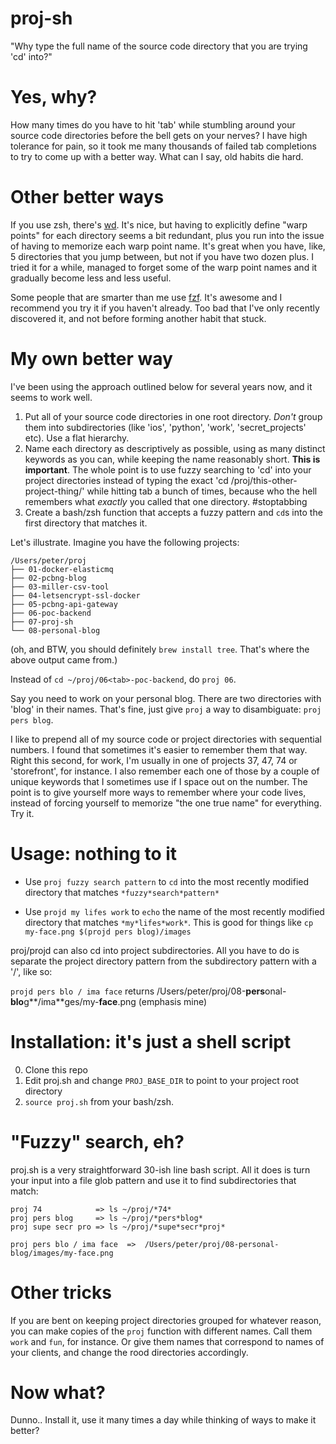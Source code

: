 # proj-sh

"Why type the full name of the source code directory that you are trying 'cd' into?"

# Yes, why?

How many times do you have to hit 'tab' while stumbling around your source code directories before the bell gets on your nerves? I have high tolerance for pain, so it took me many thousands of failed tab completions to try to come up with a better way. What can I say, old habits die hard.

# Other better ways

If you use zsh, there's [wd](https://github.com/mfaerevaag/wd). It's nice, but having to explicitly define "warp points" for each directory seems a bit redundant, plus you run into the issue of having to memorize each warp point name. It's great when you have, like, 5 directories that you jump between, but not if you have two dozen plus. I tried it for a while, managed to forget some of the warp point names and it gradually become less and less useful.

Some people that are smarter than me use [fzf](https://github.com/junegunn/fzf). It's awesome and I recommend you try it if you haven't already. Too bad that I've only recently discovered it, and not before forming another habit that stuck.

# My own better way

I've been using the approach outlined below for several years now, and it seems to work well.

1. Put all of your source code directories in one root directory. _Don't_ group them into subdirectories (like 'ios', 'python', 'work', 'secret_projects' etc). Use a flat hierarchy.
2. Name each directory as descriptively as possible, using as many distinct keywords as you can, while keeping the name reasonably short. **This is important**. The whole point is to use fuzzy searching to 'cd' into your project directories instead of typing the exact 'cd /proj/this-other-project-thing/' while hitting tab a bunch of times, because who the hell remembers what *exactly* you called that one directory. #stoptabbing
3. Create a bash/zsh function that accepts a fuzzy pattern and `cd`s into the first directory that matches it.

Let's illustrate. Imagine you have the following projects:
```
/Users/peter/proj
├── 01-docker-elasticmq
├── 02-pcbng-blog
├── 03-miller-csv-tool
├── 04-letsencrypt-ssl-docker
├── 05-pcbng-api-gateway
├── 06-poc-backend
├── 07-proj-sh
└── 08-personal-blog
```
(oh, and BTW, you should definitely `brew install tree`. That's where the above output came from.)

Instead of `cd ~/proj/06<tab>-poc-backend`, do `proj 06`.

Say you need to work on your personal blog. There are two directories with 'blog' in their names. That's fine, just give `proj` a way to disambiguate: `proj pers blog`.

I like to prepend all of my source code or project directories with sequential numbers. I found that sometimes it's easier to remember them that way. Right this second, for work, I'm usually in one of projects 37, 47, 74 or 'storefront', for instance. I also remember each one of those by a couple of unique keywords that I sometimes use if I space out on the number. The point is to give yourself more ways to remember where your code lives, instead of forcing yourself to memorize "the one true name" for everything. Try it.

# Usage: nothing to it

* Use `proj fuzzy search pattern` to `cd` into the most recently modified directory that matches `*fuzzy*search*pattern*`

* Use `projd my lifes work` to `echo` the name of the most recently modified directory that matches `*my*lifes*work*`. This is good for things like `cp my-face.png $(projd pers blog)/images`

proj/projd can also cd into project subdirectories. All you have to do is separate the project directory pattern from the subdirectory pattern with a '/', like so:

`projd pers blo / ima face` returns /Users/peter/proj/08-**pers**onal-**blo**g**/ima**ges/my-**face**.png (emphasis mine)

# Installation: it's just a shell script

0. Clone this repo
1. Edit proj.sh and change `PROJ_BASE_DIR` to point to your project root directory
2. `source proj.sh` from your bash/zsh.

# "Fuzzy" search, eh?

proj.sh is a very straightforward 30-ish line bash script. All it does is turn your input into a file glob pattern and use it to find subdirectories that match:

```
proj 74            => ls ~/proj/*74*
proj pers blog     => ls ~/proj/*pers*blog*
proj supe secr pro => ls ~/proj/*supe*secr*proj*
```
```
proj pers blo / ima face  =>  /Users/peter/proj/08-personal-blog/images/my-face.png
```

# Other tricks

If you are bent on keeping project directories grouped for whatever reason, you can make copies of the `proj` function with different names. Call them `work` and `fun`, for instance. Or give them names that correspond to names of your clients, and change the rood directories accordingly.

# Now what?

Dunno.. Install it, use it many times a day while thinking of ways to make it better?

